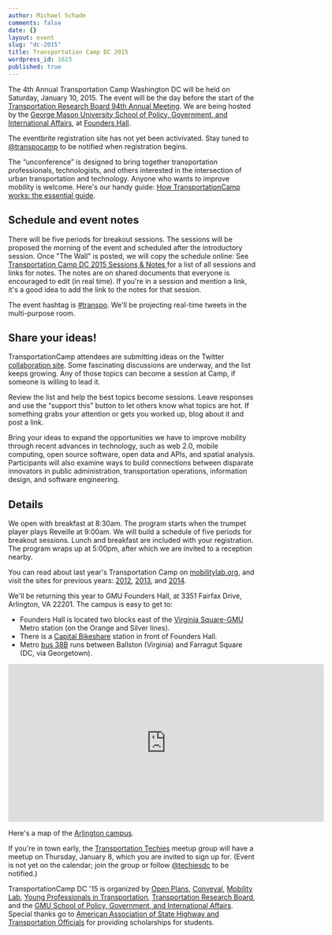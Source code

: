 ```yaml
---
author: Michael Schade
comments: false
date: {}
layout: event
slug: "dc-2015"
title: Transportation Camp DC 2015
wordpress_id: 1623
published: true
---
```


The 4th Annual Transportation Camp Washington DC will be held on Saturday, January 10, 2015. The event will be the day before the start of the [Transportation Research Board 94th Annual Meeting](http://www.trb.org/AnnualMeeting2015/AnnualMeeting2015.aspx). We are being hosted by the [George Mason University School of Policy, Government, and International Affairs](http://spgia.gmu.edu/), at [Founders Hall](http://arlington.gmu.edu/).

The eventbrite registration site has not yet been activivated. Stay tuned to [@transpocamp](https://twitter.com/transpocamp) to be notified when registration begins.

The “unconference” is designed to bring together transportation professionals, technologists, and others interested in the intersection of urban transportation and technology. Anyone who wants to improve mobility is welcome. Here's our handy guide: [How TransportationCamp works: the essential guide](http://transportationcamp.org/2011/02/how-transportationcamp-works-the-essential-guide/).

## Schedule and event notes
There will be five periods for breakout sessions. The sessions will be proposed the morning of the event and scheduled after the introductory session. Once "The Wall" is posted, we will copy the schedule online: See [Transportation Camp DC 2015 Sessions & Notes
](https://docs.google.com/document/d/1Red8OH09U0wJOIBjZXsJeB3xLbmi0kJJkqKYOweQbM0/edit?usp=sharing) for a list of all sessions and links for notes. The notes are on shared documents that everyone is encouraged to edit (in real time). If you're in a session and mention a link, it's a good idea to add the link to the notes for that session.

The event hashtag is [#transpo](https://twitter.com/search?q=%23transpo&src=typd&f=realtime). We'll be projecting real-time tweets in the multi-purpose room.

## Share your ideas!
TransportationCamp attendees are submitting ideas on the Twitter [collaboration site](http://ideas.transportationcamp.org). Some fascinating discussions are underway, and the list keeps growing. Any of those topics can become a session at Camp, if someone is willing to lead it.

Review the list and help the best topics become sessions. Leave responses and use the “support this” button to let others know what topics are hot. If something grabs your attention or gets you worked up, blog about it and post a link.

Bring your ideas to expand the opportunities we have to improve mobility through recent advances in technology, such as web 2.0, mobile computing, open source software, open data and APIs, and spatial analysis. Participants will also examine ways to build connections between disparate innovators in public administration, transportation operations, information design, and software engineering.

## Details

We open with breakfast at 8:30am. The program starts when the trumpet player plays Reveille at 9:00am. We will build a schedule of five periods for breakout sessions. Lunch and breakfast are included with your registration. The program wraps up at 5:00pm, after which we are invited to a reception nearby.

You can read about last year's Transportation Camp on [mobilitylab.org](http://mobilitylab.org/tag/transportationcamp/), and visit the sites for previous years: [2012](http://transportationcamp.org/events/dc/), [2013](http://transportationcamp.org/events/dc-13/), and [2014](http://transportationcamp.org/events/transportationcamp-dc-2014/). 

We'll be returning this year to GMU Founders Hall, at 3351 Fairfax Drive, Arlington, VA 22201. The campus is easy to get to:
  * Founders Hall is located two blocks east of the [Virginia Square-GMU](http://www.wmata.com/rail/station_detail.cfm?station_id=98) Metro station (on the Orange and Silver lines).
  * There is a [Capital Bikeshare](http://www.capitalbikeshare.com/) station in front of Founders Hall.
  * Metro [bus 38B](http://www.wmata.com/bus/timetables/view.cfm?line=12) runs between Ballston (Virginia) and Farragut Square (DC, via Georgetown).
<iframe align=center src="https://www.google.com/maps/embed?pb=!1m18!1m12!1m3!1d1552.8558231973786!2d-77.10089523808!3d38.88483864213981!2m3!1f0!2f0!3f0!3m2!1i1024!2i768!4f13.1!3m3!1m2!1s0x89b7b6828ba038d9%3A0xdc8b8bb98b169604!2sGeorge+Mason+University-Arlington+Campus!5e0!3m2!1sen!2sus!4v1412725299805" width="640" height="320" frameborder="0" style="border:0"></iframe>

Here's a map of the [Arlington campus](http://info.gmu.edu/Maps/ArlingtonMap14.pdf). 

If you're in town early, the [Transportation Techies](http://www.meetup.com/Transportation-Techies/) meetup group will have a meetup on Thursday, January 8, which you are invited to sign up for. (Event is not yet on the calendar; join the group or follow [@techiesdc](https://twitter.com/techiesdc) to be notified.)

TransportationCamp DC '15 is organized by [Open Plans](http://openplans.org/), [Conveyal](http://www.conveyal.com/), [Mobility Lab](http://mobilitylab.org/), [Young Professionals in Transportation](http://yptransportation.org/), [Transportation Research Board](http://www.trb.org/), and the [GMU School of Policy, Government, and International Affairs](http://spgia.gmu.edu/). Special thanks go to [American Association of State Highway and Transportation Officials](http://www.transportation.org/) for providing scholarships for students.
